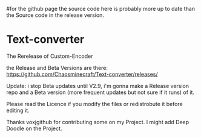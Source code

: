 #for the github page
the source code here is probably more up to date than the Source code in the release version.

# Text-converter
The Rerelease of Custom-Encoder

the Release and Beta Versions are there: https://github.com/Chaosminecraft/Text-converter/releases/

Update: i stop Beta updates until V2.9, i'm gonna make a Release version repo and a Beta version (more frequent updates but not sure if it runs) of it.

Please read the Licence if you modify the files or redistrobute it before editing it.

Thanks voxjgithub for contributing some on my Project.
I might add Deep Doodle on the Project.
